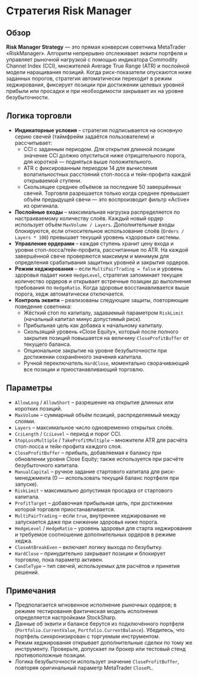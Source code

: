 # Стратегия Risk Manager

## Обзор
**Risk Manager Strategy** — это прямая конверсия советника MetaTrader «RiskManager». Алгоритм непрерывно отслеживает эквити портфеля и управляет рыночной нагрузкой с помощью индикатора Commodity Channel Index (CCI), множителей Average True Range (ATR) и послойной модели наращивания позиций. Когда риск-показатели опускаются ниже заданных порогов, стратегия автоматически переходит в режим хеджирования, фиксирует позиции при достижении целевых уровней прибыли или просадки и при необходимости закрывает их на уровне безубыточности.

## Логика торговли
- **Индикаторные условия** – стратегия подписывается на основную серию свечей (таймфрейм задаётся пользователем) и рассчитывает:
  - CCI с заданным периодом. Для открытия длинной позиции значение CCI должно опуститься ниже отрицательного порога, для короткой — подняться выше положительного.
  - ATR с фиксированным периодом 14 для вычисления волатильностных расстояний стоп-лосса и тейк-профита каждой открываемой ступени.
  - Скользящее среднее объёмов за последние 50 завершённых свечей. Торговля разрешается только когда среднее превышает объём предыдущей свечи — это воспроизводит фильтр «Active» из оригинала.
- **Послойные входы** – максимальная нагрузка распределяется по настраиваемому количеству слоёв. Каждый новый ордер использует объём `MaxVolume / Layers`. Дополнительные входы блокируются, если относительное использование слоёв (`Orders / Layers * 100`) превышает текущий уровень «здоровья» системы.
- **Управление ордерами** – каждая ступень хранит цену входа и уровни стоп-лосса/тейк-профита, рассчитанные по ATR. На каждой завершённой свече проверяются максимум и минимум для определения срабатывания защитных уровней и закрытия ордеров.
- **Режим хеджирования** – если `MultiPairTrading = false` и уровень здоровья падает ниже `HedgeLevel`, стратегия запоминает текущее количество ордеров и открывает встречные позиции до выполнения требования по `HedgeRatio`. Когда здоровье восстанавливается выше порога, хедж автоматически отключается.
- **Контроль эквити** – реализованы следующие защиты, повторяющие поведение советника:
  - Жёсткий стоп по капиталу, задаваемый параметром `RiskLimit` (начальный капитал минус допустимый риск).
  - Прибыльная цель как добавка к начальному капиталу.
  - Скользящий уровень «Close Equity», который после полного закрытия позиций повышается на величину `CloseProfitBuffer` от текущего баланса.
  - Опциональное закрытие на уровне безубыточности при достижении сохранённого значения капитала.
  - Ручной переключатель `HardClose`, моментально сворачивающий все позиции и приостанавливающий торговлю.

## Параметры
- `AllowLong` / `AllowShort` – разрешение на открытие длинных или коротких позиций.
- `MaxVolume` – суммарный объём позиций, распределяемый между слоями.
- `Layers` – максимальное число одновременно открытых слоёв.
- `CciLength` / `CciLevel` – период и порог CCI.
- `StopLossMultiple` / `TakeProfitMultiple` – множители ATR для расчёта стоп-лосса и тейк-профита каждого слоя.
- `CloseProfitBuffer` – прибыль, добавляемая к балансу при обновлении уровня Close Equity; также используется при расчёте безубыточного капитала.
- `ManualCapital` – ручное задание стартового капитала для риск-менеджмента (0 — использовать текущий баланс портфеля при запуске).
- `RiskLimit` – максимально допустимая просадка от стартового капитала.
- `ProfitTarget` – добавочная прибыльная цель, при достижении которой торговля приостанавливается.
- `MultiPairTrading` – если `true`, внутреннее хеджирование не запускается даже при снижении здоровья ниже порога.
- `HedgeLevel` / `HedgeRatio` – уровень здоровья для старта хеджирования и требуемое соотношение дополнительных ордеров в режиме хеджа.
- `CloseAtBreakEven` – включает логику выхода по безубытку.
- `HardClose` – принудительно закрывает позиции и блокирует торговлю, пока параметр активен.
- `CandleType` – тип свечей, используемых для расчётов и принятия решений.

## Примечания
- Предполагается мгновенное исполнение рыночных ордеров; в режиме тестирования фактическая модель исполнения определяется настройками StockSharp.
- Данные об эквити и балансе берутся из подключённого портфеля (`Portfolio.CurrentValue`, `Portfolio.CurrentBalance`). Убедитесь, что портфель синхронизирован с торгуемым инструментом.
- Режим хеджирования открывает дополнительные сделки по тому же инструменту. Проверьте, допускает ли брокер или тестовый стенд противоположные позиции.
- Логика безубыточности использует значение `CloseProfitBuffer`, повторяя оригинальный параметр MetaTrader `ClosePL`.

